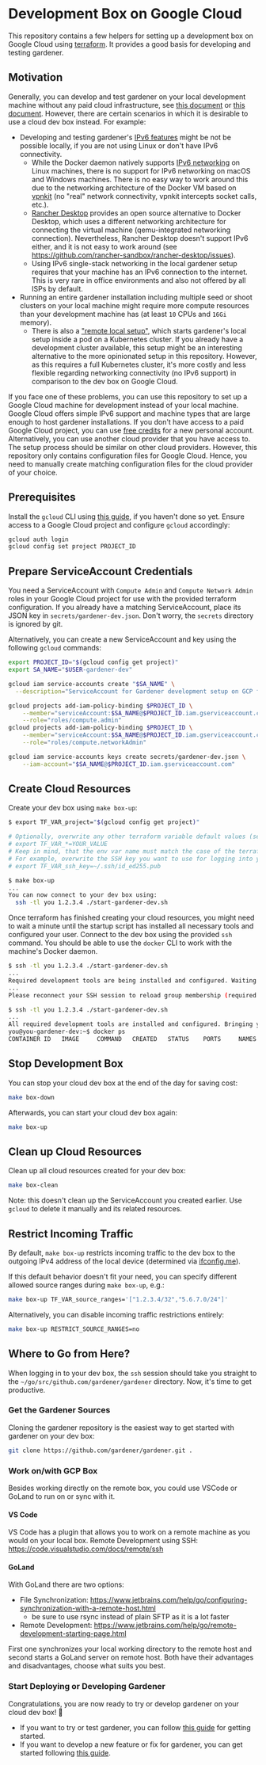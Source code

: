 # Development Box on Google Cloud

This repository contains a few helpers for setting up a development box on Google Cloud using [terraform](https://www.terraform.io/).
It provides a good basis for developing and testing gardener.

## Motivation

Generally, you can develop and test gardener on your local development machine without any paid cloud infrastructure, see [this document](https://github.com/gardener/gardener/blob/master/docs/deployment/getting_started_locally.md) or [this document](https://github.com/gardener/gardener/blob/master/docs/development/getting_started_locally.md).
However, there are certain scenarios in which it is desirable to use a cloud dev box instead.
For example:

- Developing and testing gardener's [IPv6 features](https://github.com/gardener/gardener/blob/master/docs/usage/ipv6.md) might be not be possible locally, if you are not using Linux or don't have IPv6 connectivity.
  - While the Docker daemon natively supports [IPv6 networking](https://docs.docker.com/config/daemon/ipv6/) on Linux machines, there is no support for IPv6 networking on macOS and Windows machines.
    There is no easy way to work around this due to the networking architecture of the Docker VM based on [vpnkit](https://github.com/moby/vpnkit) (no "real" network connectivity, vpnkit intercepts socket calls, etc.).
  - [Rancher Desktop](https://rancherdesktop.io/) provides an open source alternative to Docker Desktop, which uses a different networking architecture for connecting the virtual machine (qemu-integrated networking connection).
    Nevertheless, Rancher Desktop doesn't support IPv6 either, and it is not easy to work around (see https://github.com/rancher-sandbox/rancher-desktop/issues).
  - Using IPv6 single-stack networking in the local gardener setup requires that your machine has an IPv6 connection to the internet.
    This is very rare in office environments and also not offered by all ISPs by default.
- Running an entire gardener installation including multiple seed or shoot clusters on your local machine might require more compute resources than your development machine has (at least `10` CPUs and `16Gi` memory).
  - There is also a ["remote local setup"](https://github.com/gardener/gardener/blob/master/docs/deployment/getting_started_locally.md#remote-local-setup), which starts gardener's local setup inside a pod on a Kubernetes cluster.
    If you already have a development cluster available, this setup might be an interesting alternative to the more opinionated setup in this repository.
    However, as this requires a full Kubernetes cluster, it's more costly and less flexible regarding networking connectivity (no IPv6 support) in comparison to the dev box on Google Cloud.

If you face one of these problems, you can use this repository to set up a Google Cloud machine for development instead of your local machine.
Google Cloud offers simple IPv6 support and machine types that are large enough to host gardener installations.
If you don't have access to a paid Google Cloud project, you can use [free credits](https://cloud.google.com/free) for a new personal account.
Alternatively, you can use another cloud provider that you have access to.
The setup process should be similar on other cloud providers.
However, this repository only contains configuration files for Google Cloud.
Hence, you need to manually create matching configuration files for the cloud provider of your choice.

## Prerequisites

Install the `gcloud` CLI using [this guide](https://cloud.google.com/sdk/docs/install), if you haven't done so yet.
Ensure access to a Google Cloud project and configure `gcloud` accordingly:

```bash
gcloud auth login
gcloud config set project PROJECT_ID
```

## Prepare ServiceAccount Credentials

You need a ServiceAccount with `Compute Admin` and `Compute Network Admin` roles in your Google Cloud project for use with the provided terraform configuration.
If you already have a matching ServiceAccount, place its JSON key in `secrets/gardener-dev.json`. Don't worry, the `secrets` directory is ignored by git.

Alternatively, you can create a new ServiceAccount and key using the following `gcloud` commands:

```bash
export PROJECT_ID="$(gcloud config get project)"
export SA_NAME="$USER-gardener-dev"

gcloud iam service-accounts create "$SA_NAME" \
  --description="ServiceAccount for Gardener development setup on GCP for $USER"

gcloud projects add-iam-policy-binding $PROJECT_ID \
    --member="serviceAccount:$SA_NAME@$PROJECT_ID.iam.gserviceaccount.com" \
    --role="roles/compute.admin"
gcloud projects add-iam-policy-binding $PROJECT_ID \
    --member="serviceAccount:$SA_NAME@$PROJECT_ID.iam.gserviceaccount.com" \
    --role="roles/compute.networkAdmin"

gcloud iam service-accounts keys create secrets/gardener-dev.json \
    --iam-account="$SA_NAME@$PROJECT_ID.iam.gserviceaccount.com"
```

## Create Cloud Resources

Create your dev box using `make box-up`:

```bash
$ export TF_VAR_project="$(gcloud config get project)"

# Optionally, overwrite any other terraform variable default values (see variables.tf):
# export TF_VAR_*=YOUR_VALUE
# Keep in mind, that the env var name must match the case of the terraform variable name.
# For example, overwrite the SSH key you want to use for logging into your dev box:
# export TF_VAR_ssh_key=~/.ssh/id_ed255.pub

$ make box-up
...
You can now connect to your dev box using:
  ssh -tl you 1.2.3.4 ./start-gardener-dev.sh
```

Once terraform has finished creating your cloud resources, you might need to wait a minute until the startup script has installed all necessary tools and configured your user.
Connect to the dev box using the provided `ssh` command.
You should be able to use the `docker` CLI to work with the machine's Docker daemon.

```bash
$ ssh -tl you 1.2.3.4 ./start-gardener-dev.sh
...
Required development tools are being installed and configured. Waiting 5 more seconds...
...
Please reconnect your SSH session to reload group membership (required for docker commands)

$ ssh -tl you 1.2.3.4 ./start-gardener-dev.sh
...
All required development tools are installed and configured. Bringing you to the gardener/gardener directory.
you@you-gardener-dev:~$ docker ps
CONTAINER ID   IMAGE     COMMAND   CREATED   STATUS    PORTS     NAMES
```

## Stop Development Box

You can stop your cloud dev box at the end of the day for saving cost:

```bash
make box-down
```

Afterwards, you can start your cloud dev box again:

```bash
make box-up
```

## Clean up Cloud Resources

Clean up all cloud resources created for your dev box:

```bash
make box-clean
```

Note: this doesn't clean up the ServiceAccount you created earlier.
Use `gcloud` to delete it manually and its related resources.

## Restrict Incoming Traffic

By default, `make box-up` restricts incoming traffic to the dev box to the outgoing IPv4 address of the local device (determined via [ifconfig.me](https://ifconfig.me)).

If this default behavior doesn't fit your need, you can specify different allowed source ranges during `make box-up`, e.g.:

```bash
make box-up TF_VAR_source_ranges='["1.2.3.4/32","5.6.7.0/24"]'
```

Alternatively, you can disable incoming traffic restrictions entirely:

```bash
make box-up RESTRICT_SOURCE_RANGES=no
```

## Where to Go from Here?

When logging in to your dev box, the `ssh` session should take you straight to the `~/go/src/github.com/gardener/gardener` directory.
Now, it's time to get productive.

### Get the Gardener Sources

Cloning the gardener repository is the easiest way to get started with gardener on your dev box:

```bash
git clone https://github.com/gardener/gardener.git .
```

### Work on/with GCP Box

Besides working directly on the remote box, you could use VSCode or GoLand to run on or sync with it.

#### VS Code

VS Code has a plugin that allows you to work on a remote machine as you would on your local box.
Remote Development using SSH: https://code.visualstudio.com/docs/remote/ssh

#### GoLand

With GoLand there are two options:

- File Synchronization: https://www.jetbrains.com/help/go/configuring-synchronization-with-a-remote-host.html
  - be sure to use rsync instead of plain SFTP as it is a lot faster
- Remote Development: https://www.jetbrains.com/help/go/remote-development-starting-page.html

First one synchronizes your local working directory to the remote host and second starts a GoLand server on remote host.
Both have their advantages and disadvantages, choose what suits you best.

### Start Deploying or Developing Gardener

Congratulations, you are now ready to try or develop gardener on your cloud dev box! 🎉

- If you want to try or test gardener, you can follow [this guide](../deployment/getting_started_locally.md) for getting started.
- If you want to develop a new feature or fix for gardener, you can get started following [this guide](./getting_started_locally.md).
